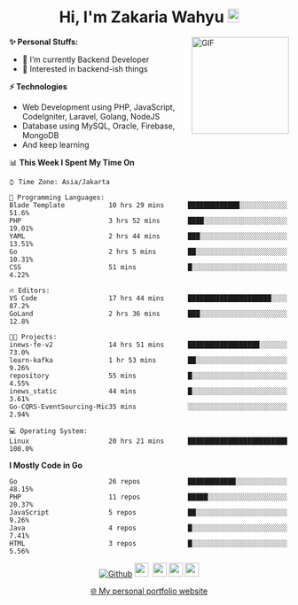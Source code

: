 <h1 align="center">Hi, I'm Zakaria Wahyu <img src="https://github.com/TheDudeThatCode/TheDudeThatCode/blob/master/Assets/Hi.gif" width="20px" height="25px"></h1>

<img align="right" alt="GIF" height="175px" src="https://www.nayakapratama.co.id/wp-content/uploads/2019/07/Website-Maintenance.gif" />

**✨ Personal Stuffs:**
- 🔭 I’m currently Backend Developer
- 🌱 Interested in backend-ish things

**⚡ Technologies**
- Web Development using PHP, JavaScript, CodeIgniter, Laravel, Golang, NodeJS
- Database using MySQL, Oracle, Firebase, MongoDB
- And keep learning

<!--START_SECTION:waka-->
📊 **This Week I Spent My Time On** 

```text
⌚︎ Time Zone: Asia/Jakarta

💬 Programming Languages: 
Blade Template           10 hrs 29 mins      █████████████░░░░░░░░░░░░   51.6% 
PHP                      3 hrs 52 mins       ████░░░░░░░░░░░░░░░░░░░░░   19.01% 
YAML                     2 hrs 44 mins       ███░░░░░░░░░░░░░░░░░░░░░░   13.51% 
Go                       2 hrs 5 mins        ██░░░░░░░░░░░░░░░░░░░░░░░   10.31% 
CSS                      51 mins             █░░░░░░░░░░░░░░░░░░░░░░░░   4.22%

🔥 Editors: 
VS Code                  17 hrs 44 mins      █████████████████████░░░░   87.2% 
GoLand                   2 hrs 36 mins       ███░░░░░░░░░░░░░░░░░░░░░░   12.8%

🐱‍💻 Projects: 
inews-fe-v2              14 hrs 51 mins      ██████████████████░░░░░░░   73.0% 
learn-kafka              1 hr 53 mins        ██░░░░░░░░░░░░░░░░░░░░░░░   9.26% 
repository               55 mins             █░░░░░░░░░░░░░░░░░░░░░░░░   4.55% 
inews_static             44 mins             █░░░░░░░░░░░░░░░░░░░░░░░░   3.61% 
Go-CQRS-EventSourcing-Mic35 mins             ░░░░░░░░░░░░░░░░░░░░░░░░░   2.94%

💻 Operating System: 
Linux                    20 hrs 21 mins      █████████████████████████   100.0%

```

**I Mostly Code in Go** 

```text
Go                       26 repos            ████████████░░░░░░░░░░░░░   48.15% 
PHP                      11 repos            █████░░░░░░░░░░░░░░░░░░░░   20.37% 
JavaScript               5 repos             ██░░░░░░░░░░░░░░░░░░░░░░░   9.26% 
Java                     4 repos             █░░░░░░░░░░░░░░░░░░░░░░░░   7.41% 
HTML                     3 repos             █░░░░░░░░░░░░░░░░░░░░░░░░   5.56%

```



<!--END_SECTION:waka-->

<p align="center">
<a href="https://github.com/zakariawahyu" target="_blank"><img alt="Github" src="https://img.shields.io/badge/GitHub-%2312100E.svg?&style=for-the-badge&logo=Github&logoColor=white" /></a>
<a href="https://www.twitter.com/_zakariawahyu"><img src="https://img.shields.io/badge/twitter-%231DA1F2.svg?&style=for-the-badge&logo=twitter&logoColor=white" height=25></a> 
<a href="https://www.linkedin.com/in/zakariawahyu"><img src="https://img.shields.io/badge/linkedin-%230077B5.svg?&style=for-the-badge&logo=linkedin&logoColor=white" height=25></a> 
<a href="https://www.instagram.com/_zakariawahyu"><img src="https://img.shields.io/badge/instagram-%23E4405F.svg?&style=for-the-badge&logo=instagram&logoColor=white" height=25></a>
<a href="https://medium.com/@zakariawahyu"><img src="https://img.shields.io/badge/Medium-12100E?style=for-the-badge&logo=medium&logoColor=white" height=25></a>
</p>
<p align="center"><a href="https://www.zakariawahyu.com" target="_blank">🌐 My personal portfolio website</a></p>
